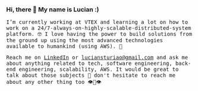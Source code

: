 ### Hi, there 👋 My name is Lucian :)
<samp>
  
I’m currently working at VTEX and learning a lot on how to work on a 24/7-always-on-highly-scalable-distributed-system platform. 🤓
I love having the power to build solutions from the ground up using the most advanced technologies available to humankind (using AWS). 🚀


Reach me on [LinkedIn](linkedin.com/in/luciansturiao) or luciansturiao@gmail.com and ask me about anything related to tech, software engineering, back-end engineering, scalability, AWS. 
It would be great to talk about those subjects 🌚 don't hesitate to reach me about any other thing too 👁👃👁

</samp>

<!--
**luciansr/luciansr** is a ✨ _special_ ✨ repository because its `README.md` (this file) appears on your GitHub profile.

Here are some ideas to get you started:

- 🔭 I’m currently working on ...
- 🌱 I’m currently learning ...
- 👯 I’m looking to collaborate on ...
- 🤔 I’m looking for help with ...
- 💬 Ask me about ...
- 📫 How to reach me: ...
- 😄 Pronouns: ...
- ⚡ Fun fact: ...


- ⚡ Fun fact: at a time of my life I've had two motorcycles at the same time 🤔
              Probably it was not a good ideia, I know 
-->
